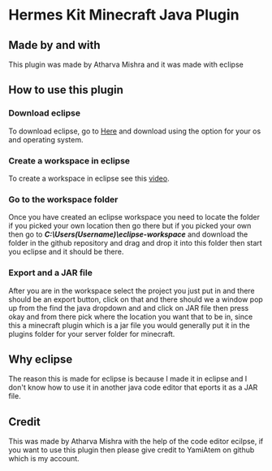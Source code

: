 # Hermes Kit Minecraft Java Plugin
## Made by and with
This plugin was made by Atharva Mishra and it was made with eclipse
## How to use this plugin
### Download eclipse
To download eclipse, go to [Here](https://www.eclipse.org/downloads/packages/release/kepler/sr1/eclipse-ide-java-developers) and download using the option for your os and operating system.
### Create a workspace in eclipse
To create a workspace in eclipse see this [video](https://www.youtube.com/watch?v=Lv0EgLpQqt).
### Go to the workspace folder
Once you have created an eclipse workspace you need to locate the folder if you picked your own location then go there but if you picked your own then go to **_C:\Users\(Username)\eclipse-workspace_** and download the folder in the github repository and drag and drop it into this folder then start you eclipse and it should be there.
### Export and a JAR file
After you are in the workspace select the project you just put in and there should be an export button, click on that and there should we a window pop up from the find the java dropdown and and click on JAR file then press okay and from there pick where the location you want that to be in, since this a minecraft plugin which is a jar file you would generally put it in the plugins folder for your server folder for minecraft.
## Why eclipse
The reason this is made for eclipse is because I made it in eclipse and I don't know how to use it in another java code editor that eports it as a JAR file.
## Credit
This was made by Atharva Mishra with the help of the code editor ecilpse, if you want to use this plugin then please give credit to YamiAtem on github which is my account. 
